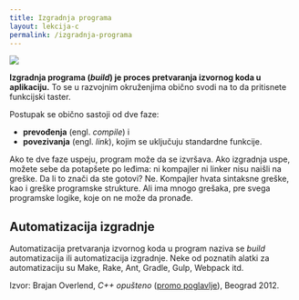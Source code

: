 ```yaml
---
title: Izgradnja programa
layout: lekcija-c
permalink: /izgradnja-programa
---
```


![](https://camo.githubusercontent.com/f5b3e0f72fa2f0a87544758be88a898b39230738/68747470733a2f2f63646e2d696d616765732d312e6d656469756d2e636f6d2f6d61782f323030302f312a6d4d32414d6b305452454e41327a4632524d456562412e6a706567)

**Izgradnja programa (*build*) je proces pretvaranja izvornog koda u aplikaciju.** To se u razvojnim okruženjima obično svodi na to da pritisnete funkcijski taster.

Postupak se obično sastoji od dve faze:
- **prevođenja** (engl. *compile*) i
- **povezivanja** (engl. *link*), kojim se uključuju standardne funkcije.

Ako te dve faze uspeju, program može da se izvršava. Ako izgradnja uspe, možete sebe da potapšete po leđima: ni kompajler ni linker nisu naišli na greške. Da li to znači da ste gotovi? Ne. Kompajler hvata sintaksne greške, kao i greške programske strukture. Ali ima mnogo grešaka, pre svega programske logike, koje on ne može da pronađe.

## Automatizacija izgradnje

Automatizacija pretvaranja izvornog koda u program naziva se *build* automatizacija ili automatizacija izgradnje. Neke od poznatih alatki za automatizaciju su Make, Rake, Ant, Gradle, Gulp, Webpack itd.


Izvor: Brajan Overlend, *C++ opušteno* ([promo poglavlje](http://cet.rs/shop/c-plus-plus/c-plus-plus-opusteno/)), Beograd 2012.
